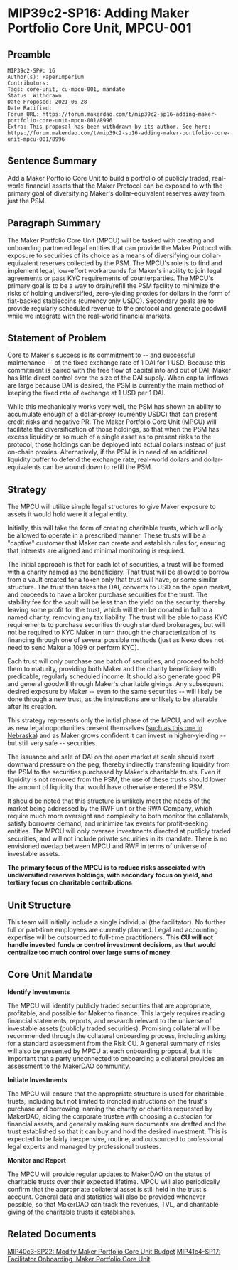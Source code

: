 # MIP39c2-SP16: Adding Maker Portfolio Core Unit, MPCU-001

## Preamble

```
MIP39c2-SP#: 16
Author(s): PaperImperium
Contributors:
Tags: core-unit, cu-mpcu-001, mandate
Status: Withdrawn
Date Proposed: 2021-06-28
Date Ratified:
Forum URL: https://forum.makerdao.com/t/mip39c2-sp16-adding-maker-portfolio-core-unit-mpcu-001/8996
Extra: This proposal has been withdrawn by its author. See here: https://forum.makerdao.com/t/mip39c2-sp16-adding-maker-portfolio-core-unit-mpcu-001/8996
```

## Sentence Summary

Add a Maker Portfolio Core Unit to build a portfolio of publicly traded, real-world financial assets that the Maker Protocol can be exposed to with the primary goal of diversifying Maker's dollar-equivalent reserves away from just the PSM.

## Paragraph Summary

The Maker Portfolio Core Unit (MPCU) will be tasked with creating and onboarding partnered legal entities that can provide the Maker Protocol with exposure to securities of its choice as a means of diversifying our dollar-equivalent reserves collected by the PSM. The MPCU's role is to find and implement legal, low-effort workarounds for Maker's inability to join legal agreements or pass KYC requirements of counterparties. The MPCU's primary goal is to be a way to drain/refill the PSM facility to minimize the risks of holding undiversified, zero-yielding proxies for dollars in the form of fiat-backed stablecoins (currency only USDC). Secondary goals are to provide regularly scheduled revenue to the protocol and generate goodwill while we integrate with the real-world financial markets.

## Statement of Problem

Core to Maker's success is its commitment to -- and successful maintenance -- of the fixed exchange rate of 1 DAI for 1 USD. Because this commitment is paired with the free flow of capital into and out of DAI, Maker has little direct control over the size of the DAI supply. When capital inflows are large because DAI is desired, the PSM is currently the main method of keeping the fixed rate of exchange at 1 USD per 1 DAI.

While this mechanically works very well, the PSM has shown an ability to accumulate enough of a dollar-proxy (currently USDC) that can present credit risks and negative PR. The Maker Portfolio Core Unit (MPCU) will facilitate the diversification of those holdings, so that when the PSM has excess liquidity or so much of a single asset as to present risks to the protocol, those holdings can be deployed into actual dollars instead of just on-chain proxies. Alternatively, if the PSM is in need of an additional liquidity buffer to defend the exchange rate, real-world dollars and dollar-equivalents can be wound down to refill the PSM.

## Strategy

The MPCU will utilize simple legal structures to give Maker exposure to assets it would hold were it a legal entity.

Initially, this will take the form of creating charitable trusts, which will only be allowed to operate in a prescribed manner. These trusts will be a "captive" customer that Maker can create and establish rules for, ensuring that interests are aligned and minimal monitoring is required.

The initial approach is that for each lot of securities, a trust will be formed with a charity named as the beneficiary. That trust will be allowed to borrow from a vault created for a token only that trust will have, or some similar structure. The trust then takes the DAI, converts to USD on the open market, and proceeds to have a broker purchase securities for the trust. The stability fee for the vault will be less than the yield on the security, thereby leaving some profit for the trust, which will then be donated in full to a named charity, removing any tax liability. The trust will be able to pass KYC requirements to purchase securities through standard brokerages, but will not be required to KYC Maker in turn through the characterization of its financing through one of several possible methods (just as Nexo does not need to send Maker a 1099 or perform KYC).

Each trust will only purchase one batch of securities, and proceed to hold them to maturity, providing both Maker and the charity beneficiary with predicable, regularly scheduled income. It should also generate good PR and general goodwill through Maker's charitable givings. Any subsequent desired exposure by Maker -- even to the same securities -- will likely be done through a new trust, as the instructions are unlikely to be alterable after its creation.

This strategy represents only the initial phase of the MPCU, and will evolve as new legal opportunities present themselves ([such as this one in Nebraska](https://nebraskalegislature.gov/FloorDocs/107/PDF/Slip/LB649.pdf)) and as Maker grows confident it can invest in higher-yielding -- but still very safe -- securities.

The issuance and sale of DAI on the open market at scale should exert downward pressure on the peg, thereby indirectly transferring liquidity from the PSM to the securities purchased by Maker's charitable trusts. Even if liquidity is not removed from the PSM, the use of these trusts should lower the amount of liquidity that would have otherwise entered the PSM.

It should be noted that this structure is unlikely meet the needs of the market being addressed by the RWF unit or the RWA Company, which require much more oversight and complexity to both monitor the collaterals, satisfy borrower demand, and minimize tax events for profit-seeking entities. The MPCU will only oversee investments directed at publicly traded securities, and will not include private securities in its mandate. There is no envisioned overlap between MPCU and RWF in terms of universe of investable assets.

**The primary focus of the MPCU is to reduce risks associated with undiversified reserves holdings, with secondary focus on yield, and tertiary focus on charitable contributions**

## Unit Structure

This team will initially include a single individual (the facilitator). No further full or part-time employees are currently planned. Legal and accounting expertise will be outsourced to full-time practitioners. **This CU will not handle invested funds or control investment decisions, as that would centralize too much control over large sums of money.**

## Core Unit Mandate

**Identify Investments**

The MPCU will identify publicly traded securities that are appropriate, profitable, and possible for Maker to finance. This largely requires reading financial statements, reports, and research relevant to the universe of investable assets (publicly traded securities). Promising collateral will be recommended through the collateral onboarding process, including asking for a standard assessment from the Risk CU. A general summary of risks will also be presented by MPCU at each onboarding proposal, but it is important that a party unconnected to onboarding a collateral provides an assessment to the MakerDAO community.

**Initiate Investments**

The MPCU will ensure that the appropriate structure is used for charitable trusts, including but not limited to ironclad instructions on the trust's purchase and borrowing, naming the charity or charities requested by MakerDAO, aiding the corporate trustee with choosing a custodian for financial assets, and generally making sure documents are drafted and the trust established so that it can buy and hold the desired investment. This is expected to be fairly inexpensive, routine, and outsourced to professional legal experts and managed by professional trustees.

**Monitor and Report**

The MPCU will provide regular updates to MakerDAO on the status of charitable trusts over their expected lifetime. MPCU will also periodically confirm that the appropriate collateral asset is still held in the trust's account. General data and statistics will also be provided whenever possible, so that MakerDAO can track the revenues, TVL, and charitable giving of the charitable trusts it establishes.

## Related Documents
[MIP40c3-SP22: Modify Maker Portfolio Core Unit Budget](https://forum.makerdao.com/t/mip40c3-sp15-modify-maker-portfolio-core-unit-budget/8998)
[MIP41c4-SP17: Facilitator Onboarding, Maker Portfolio Core Unit](https://forum.makerdao.com/t/mip41c4-sp13-facilitator-onboarding-maker-portfolio-core-unit/8997)
